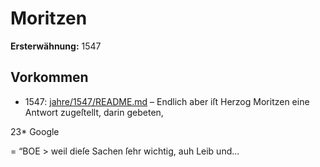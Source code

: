 # Moritzen

**Ersterwähnung:** 1547

## Vorkommen
- 1547: [jahre/1547/README.md](../jahre/1547/README.md) – Endlich aber iſt
Herzog Moritzen eine Antwort zugeſtellt, darin gebeten,

23*
Google


= “BOE >
weil dieſe Sachen ſehr wichtig, auh Leib und...
